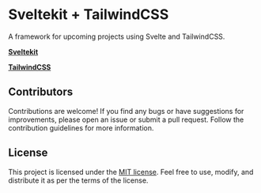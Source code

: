 # Sveltekit + TailwindCSS

A framework for upcoming projects using Svelte and TailwindCSS.

**[Sveltekit](https://kit.svelte.dev/)**

**[TailwindCSS](https://tailwindcss.com/)**

## Contributors

Contributions are welcome! If you find any bugs or have suggestions for improvements, please open an issue or submit a pull request. Follow the contribution guidelines for more information.

## License

This project is licensed under the [MIT license](https://opensource.org/licenses/MIT). Feel free to use, modify, and distribute it as per the terms of the license.
